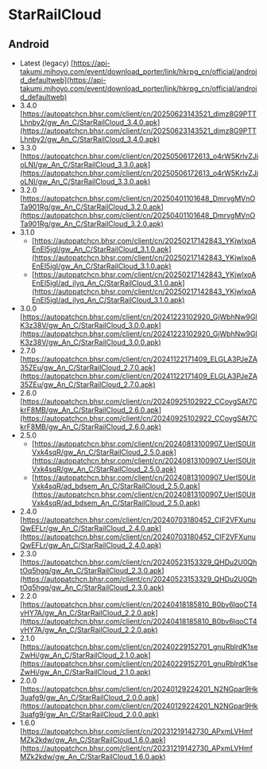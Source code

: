 # StarRailCloud

## Android
- Latest (legacy) [https://api-takumi.mihoyo.com/event/download_porter/link/hkrpg_cn/official/android_defaultweb](https://api-takumi.mihoyo.com/event/download_porter/link/hkrpg_cn/official/android_defaultweb)
- 3.4.0 [https://autopatchcn.bhsr.com/client/cn/20250623143521_dimz8G9PTTLhnby2/gw_An_C/StarRailCloud_3.4.0.apk](https://autopatchcn.bhsr.com/client/cn/20250623143521_dimz8G9PTTLhnby2/gw_An_C/StarRailCloud_3.4.0.apk)
- 3.3.0 [https://autopatchcn.bhsr.com/client/cn/20250506172613_o4rW5KrlvZJioLNI/gw_An_C/StarRailCloud_3.3.0.apk](https://autopatchcn.bhsr.com/client/cn/20250506172613_o4rW5KrlvZJioLNI/gw_An_C/StarRailCloud_3.3.0.apk)
- 3.2.0 [https://autopatchcn.bhsr.com/client/cn/20250401101648_DmrvgMVnOTa901Rg/gw_An_C/StarRailCloud_3.2.0.apk](https://autopatchcn.bhsr.com/client/cn/20250401101648_DmrvgMVnOTa901Rg/gw_An_C/StarRailCloud_3.2.0.apk)
- 3.1.0
  - [https://autopatchcn.bhsr.com/client/cn/20250217142843_YKjwlxoAEnEl5jgI/gw_An_C/StarRailCloud_3.1.0.apk](https://autopatchcn.bhsr.com/client/cn/20250217142843_YKjwlxoAEnEl5jgI/gw_An_C/StarRailCloud_3.1.0.apk)
  - [https://autopatchcn.bhsr.com/client/cn/20250217142843_YKjwlxoAEnEl5jgI/ad_jlyq_An_C/StarRailCloud_3.1.0.apk](https://autopatchcn.bhsr.com/client/cn/20250217142843_YKjwlxoAEnEl5jgI/ad_jlyq_An_C/StarRailCloud_3.1.0.apk)
- 3.0.0 [https://autopatchcn.bhsr.com/client/cn/20241223102920_GjWbhNw9GIK3z38V/gw_An_C/StarRailCloud_3.0.0.apk](https://autopatchcn.bhsr.com/client/cn/20241223102920_GjWbhNw9GIK3z38V/gw_An_C/StarRailCloud_3.0.0.apk)
- 2.7.0 [https://autopatchcn.bhsr.com/client/cn/20241122171409_ELGLA3PJeZA35ZEu/gw_An_C/StarRailCloud_2.7.0.apk](https://autopatchcn.bhsr.com/client/cn/20241122171409_ELGLA3PJeZA35ZEu/gw_An_C/StarRailCloud_2.7.0.apk)
- 2.6.0 [https://autopatchcn.bhsr.com/client/cn/20240925102922_CCoygSAt7CkrF8MB/gw_An_C/StarRailCloud_2.6.0.apk](https://autopatchcn.bhsr.com/client/cn/20240925102922_CCoygSAt7CkrF8MB/gw_An_C/StarRailCloud_2.6.0.apk)
- 2.5.0
  - [https://autopatchcn.bhsr.com/client/cn/20240813100907_UerlS0UitVxk4sqR/gw_An_C/StarRailCloud_2.5.0.apk](https://autopatchcn.bhsr.com/client/cn/20240813100907_UerlS0UitVxk4sqR/gw_An_C/StarRailCloud_2.5.0.apk)
  - [https://autopatchcn.bhsr.com/client/cn/20240813100907_UerlS0UitVxk4sqR/ad_bdsem_An_C/StarRailCloud_2.5.0.apk](https://autopatchcn.bhsr.com/client/cn/20240813100907_UerlS0UitVxk4sqR/ad_bdsem_An_C/StarRailCloud_2.5.0.apk)
- 2.4.0 [https://autopatchcn.bhsr.com/client/cn/20240703180452_CIF2VFXunuQwEFLr/gw_An_C/StarRailCloud_2.4.0.apk](https://autopatchcn.bhsr.com/client/cn/20240703180452_CIF2VFXunuQwEFLr/gw_An_C/StarRailCloud_2.4.0.apk)
- 2.3.0 [https://autopatchcn.bhsr.com/client/cn/20240523153329_QHDu2U0QhtOq5hgg/gw_An_C/StarRailCloud_2.3.0.apk](https://autopatchcn.bhsr.com/client/cn/20240523153329_QHDu2U0QhtOq5hgg/gw_An_C/StarRailCloud_2.3.0.apk)
- 2.2.0 [https://autopatchcn.bhsr.com/client/cn/20240418185810_B0bv6lqoCT4vHY7A/gw_An_C/StarRailCloud_2.2.0.apk](https://autopatchcn.bhsr.com/client/cn/20240418185810_B0bv6lqoCT4vHY7A/gw_An_C/StarRailCloud_2.2.0.apk)
- 2.1.0 [https://autopatchcn.bhsr.com/client/cn/20240229152701_gnuRblrdK1seZwHi/gw_An_C/StarRailCloud_2.1.0.apk](https://autopatchcn.bhsr.com/client/cn/20240229152701_gnuRblrdK1seZwHi/gw_An_C/StarRailCloud_2.1.0.apk)
- 2.0.0 [https://autopatchcn.bhsr.com/client/cn/20240129224201_N2NGpar9Hk3uafg9/gw_An_C/StarRailCloud_2.0.0.apk](https://autopatchcn.bhsr.com/client/cn/20240129224201_N2NGpar9Hk3uafg9/gw_An_C/StarRailCloud_2.0.0.apk)
- 1.6.0 [https://autopatchcn.bhsr.com/client/cn/20231219142730_APxmLVHmfMZk2kdw/gw_An_C/StarRailCloud_1.6.0.apk](https://autopatchcn.bhsr.com/client/cn/20231219142730_APxmLVHmfMZk2kdw/gw_An_C/StarRailCloud_1.6.0.apk)
